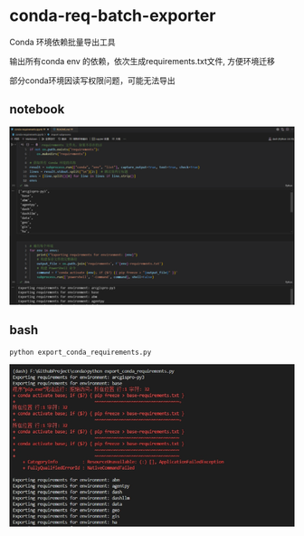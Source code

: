 # conda-req-batch-exporter
Conda 环境依赖批量导出工具

输出所有conda env 的依赖，依次生成requirements.txt文件, 方便环境迁移

部分conda环境因读写权限问题，可能无法导出

## notebook

![cmd](./assets/notebook.png)

## bash

```bash
python export_conda_requirements.py
```

![cmd](./assets/cmd.png)